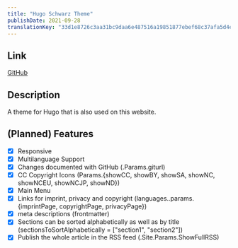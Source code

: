 ```yaml
---
title: "Hugo Schwarz Theme"
publishDate: 2021-09-28
translationKey: "33d1e8726c3aa31bc9daa6e487516a19851877ebef68c37afa5d4ec84c17bcb0"
---
```


## Link

[GitHub](https://github.com/thinegen/hugo-schwarz)

## Description

A theme for Hugo that is also used on this website.

## (Planned) Features

- [X] Responsive
- [X] Multilanguage Support
- [X] Changes documented with GitHub (.Params.giturl)
- [X] CC Copyright Icons (Params.{showCC, showBY, showSA, showNC, showNCEU, showNCJP, showND})
- [X] Main Menu
- [X] Links for imprint, privacy and copyright (languages.<lang>.params.{imprintPage, copyrightPage, privacyPage})
- [X] meta descriptions (frontmatter)
- [X] Sections can be sorted alphabetically as well as by title (sectionsToSortAlphabetically = ["section1", "section2"])
- [X] Publish the whole article in the RSS feed (.Site.Params.ShowFullRSS)